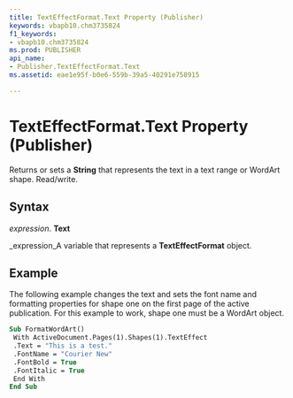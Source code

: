 ```yaml
---
title: TextEffectFormat.Text Property (Publisher)
keywords: vbapb10.chm3735824
f1_keywords:
- vbapb10.chm3735824
ms.prod: PUBLISHER
api_name:
- Publisher.TextEffectFormat.Text
ms.assetid: eae1e95f-b0e6-559b-39a5-40291e758915

---
```



# TextEffectFormat.Text Property (Publisher)

Returns or sets a  **String** that represents the text in a text range or WordArt shape. Read/write.


## Syntax

 _expression_. **Text**

 _expression_A variable that represents a  **TextEffectFormat** object.


## Example

The following example changes the text and sets the font name and formatting properties for shape one on the first page of the active publication. For this example to work, shape one must be a WordArt object.


```vb
Sub FormatWordArt() 
 With ActiveDocument.Pages(1).Shapes(1).TextEffect 
 .Text = "This is a test." 
 .FontName = "Courier New" 
 .FontBold = True 
 .FontItalic = True 
 End With 
End Sub
```


